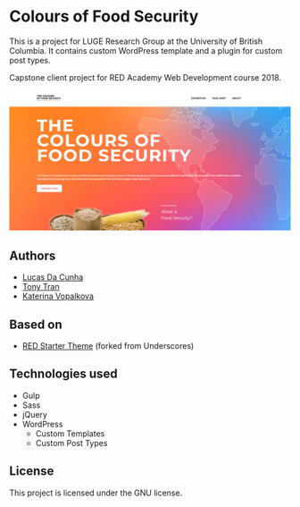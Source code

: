 # Colours of Food Security

This is a project for LUGE Research Group at the University of British Columbia.
It contains custom WordPress template and a plugin for custom post types. 

Capstone client project for RED Academy Web Development course 2018.

![Colours of Food Security Screenshot](themes/food-colour/screenshot.png "This is a screenshot of the Colours of Food Security theme")

## Authors
* [Lucas Da Cunha](https://github.com/Lcunha25)
* [Tony Tran](https://github.com/codeMrRobot)
* [Katerina Vopalkova](https://github.com/kachniss)

## Based on
* [RED Starter Theme](https://github.com/redacademy/redstarter) (forked from Underscores)

## Technologies used
* Gulp
* Sass
* jQuery
* WordPress 
    * Custom Templates
    * Custom Post Types

## License
This project is licensed under the GNU license.